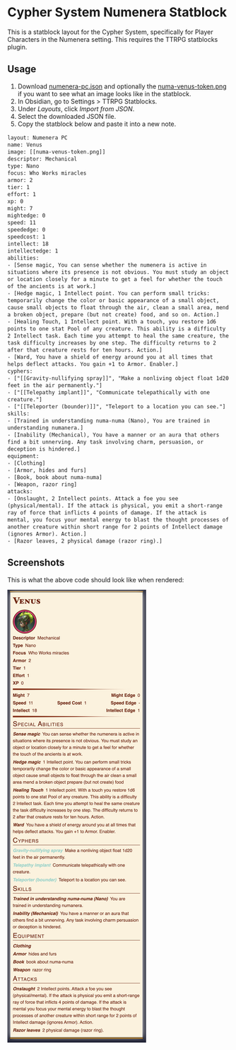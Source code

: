# Cypher System Numenera Statblock

This is a statblock layout for the Cypher System, specifically for Player Characters in the Numenera setting. This requires the TTRPG statblocks plugin.

## Usage

1. Download [numenera-pc.json](numenera-pc.json) and optionally the [numa-venus-token.png](_attachments/numa-venus-token.png) if you want to see what an image looks like in the statblock.
2. In Obsidian, go to Settings > TTRPG Statblocks.
3. Under *Layouts*, click *Import from JSON*.
4. Select the downloaded JSON file.
5. Copy the statblock below and paste it into a new note.

```statblock
layout: Numenera PC
name: Venus
image: [[numa-venus-token.png]]
descriptor: Mechanical
type: Nano
focus: Who Works miracles
armor: 2
tier: 1
effort: 1
xp: 0 
might: 7
mightedge: 0
speed: 11
speededge: 0
speedcost: 1
intellect: 18
intellectedge: 1
abilities:
- [Sense magic, You can sense whether the numenera is active in situations where its presence is not obvious. You must study an object or location closely for a minute to get a feel for whether the touch of the ancients is at work.]
- [Hedge magic, 1 Intellect point. You can perform small tricks: temporarily change the color or basic appearance of a small object, cause small objects to float through the air, clean a small area, mend a broken object, prepare (but not create) food, and so on. Action.]
- [Healing Touch, 1 Intellect point. With a touch, you restore 1d6 points to one stat Pool of any creature. This ability is a difficulty 2 Intellect task. Each time you attempt to heal the same creature, the task difficulty increases by one step. The difficulty returns to 2 after that creature rests for ten hours. Action.]
- [Ward, You have a shield of energy around you at all times that helps deflect attacks. You gain +1 to Armor. Enabler.]
cyphers:
- ["[[Gravity-nullifying spray]]", "Make a nonliving object float 1d20 feet in the air permanently."]
- ["[[Telepathy implant]]", "Communicate telepathically with one creature."]
- ["[[Teleporter (bounder)]]", "Teleport to a location you can see."]
skills:
- [Trained in understanding numa-numa (Nano), You are trained in understanding numanera.]
- [Inability (Mechanical), You have a manner or an aura that others find a bit unnerving. Any task involving charm, persuasion, or deception is hindered.]
equipment:
- [Clothing]
- [Armor, hides and furs]
- [Book, book about numa-numa]
- [Weapon, razor ring]
attacks:
- [Onslaught, 2 Intellect points. Attack a foe you see (physical/mental). If the attack is physical, you emit a short-range ray of force that inflicts 4 points of damage. If the attack is mental, you focus your mental energy to blast the thought processes of another creature within short range for 2 points of Intellect damage (ignores Armor). Action.]
- [Razor leaves, 2 physical damage (razor ring).]
```

## Screenshots

This is what the above code should look like when rendered:

![Numenera PC statblock](_attachments/numenera-pc-sample.png)
